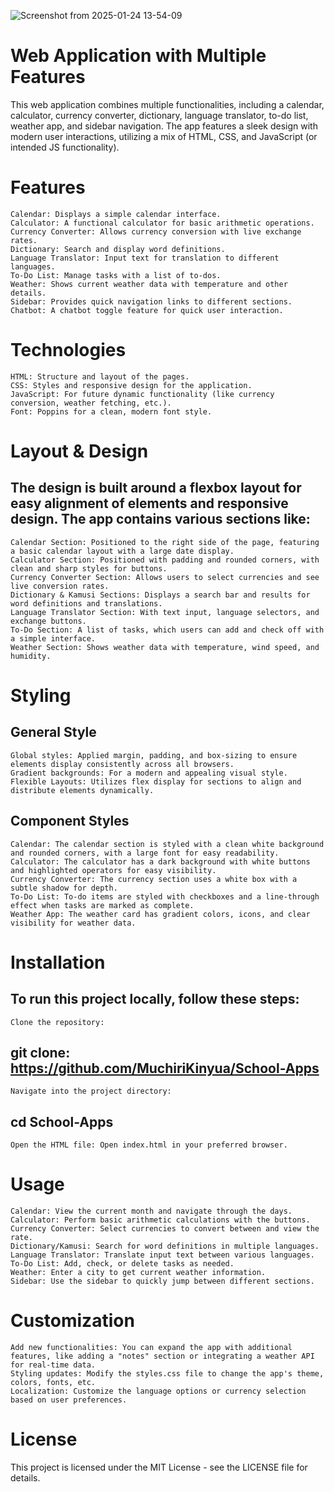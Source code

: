 ![Screenshot from 2025-01-24 13-54-09](https://github.com/user-attachments/assets/ba613ac4-6e81-40e9-8de5-c49cd5932461)

# Web Application with Multiple Features

This web application combines multiple functionalities, including a calendar, calculator, currency converter, dictionary, language translator, to-do list, weather app, and sidebar navigation. The app features a sleek design with modern user interactions, utilizing a mix of HTML, CSS, and JavaScript (or intended JS functionality).
# Features

    Calendar: Displays a simple calendar interface.
    Calculator: A functional calculator for basic arithmetic operations.
    Currency Converter: Allows currency conversion with live exchange rates.
    Dictionary: Search and display word definitions.
    Language Translator: Input text for translation to different languages.
    To-Do List: Manage tasks with a list of to-dos.
    Weather: Shows current weather data with temperature and other details.
    Sidebar: Provides quick navigation links to different sections.
    Chatbot: A chatbot toggle feature for quick user interaction.

# Technologies

    HTML: Structure and layout of the pages.
    CSS: Styles and responsive design for the application.
    JavaScript: For future dynamic functionality (like currency conversion, weather fetching, etc.).
    Font: Poppins for a clean, modern font style.

# Layout & Design

## The design is built around a flexbox layout for easy alignment of elements and responsive design. The app contains various sections like:

    Calendar Section: Positioned to the right side of the page, featuring a basic calendar layout with a large date display.
    Calculator Section: Positioned with padding and rounded corners, with clean and sharp styles for buttons.
    Currency Converter Section: Allows users to select currencies and see live conversion rates.
    Dictionary & Kamusi Sections: Displays a search bar and results for word definitions and translations.
    Language Translator Section: With text input, language selectors, and exchange buttons.
    To-Do Section: A list of tasks, which users can add and check off with a simple interface.
    Weather Section: Shows weather data with temperature, wind speed, and humidity.

# Styling
## General Style

    Global styles: Applied margin, padding, and box-sizing to ensure elements display consistently across all browsers.
    Gradient backgrounds: For a modern and appealing visual style.
    Flexible Layouts: Utilizes flex display for sections to align and distribute elements dynamically.

## Component Styles

    Calendar: The calendar section is styled with a clean white background and rounded corners, with a large font for easy readability.
    Calculator: The calculator has a dark background with white buttons and highlighted operators for easy visibility.
    Currency Converter: The currency section uses a white box with a subtle shadow for depth.
    To-Do List: To-do items are styled with checkboxes and a line-through effect when tasks are marked as complete.
    Weather App: The weather card has gradient colors, icons, and clear visibility for weather data.

# Installation

## To run this project locally, follow these steps:

    Clone the repository:

## git clone: https://github.com/MuchiriKinyua/School-Apps

    Navigate into the project directory:

## cd School-Apps

    Open the HTML file: Open index.html in your preferred browser.

# Usage

    Calendar: View the current month and navigate through the days.
    Calculator: Perform basic arithmetic calculations with the buttons.
    Currency Converter: Select currencies to convert between and view the rate.
    Dictionary/Kamusi: Search for word definitions in multiple languages.
    Language Translator: Translate input text between various languages.
    To-Do List: Add, check, or delete tasks as needed.
    Weather: Enter a city to get current weather information.
    Sidebar: Use the sidebar to quickly jump between different sections.

# Customization

    Add new functionalities: You can expand the app with additional features, like adding a "notes" section or integrating a weather API for real-time data.
    Styling updates: Modify the styles.css file to change the app's theme, colors, fonts, etc.
    Localization: Customize the language options or currency selection based on user preferences.

# License

This project is licensed under the MIT License - see the LICENSE file for details.

